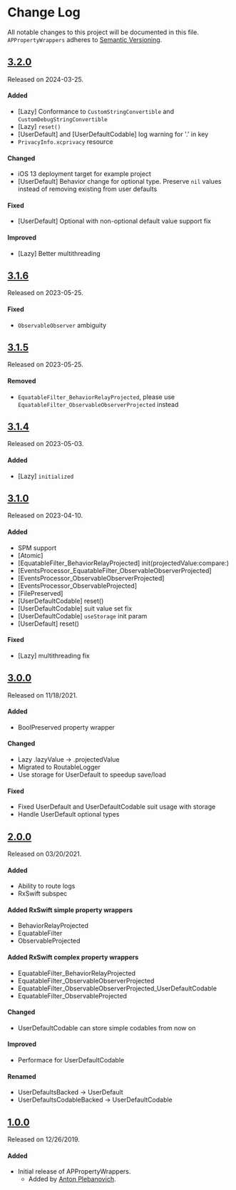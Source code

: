 # Change Log
All notable changes to this project will be documented in this file.
`APPropertyWrappers` adheres to [Semantic Versioning](http://semver.org/).

## [3.2.0](https://github.com/APUtils/APPropertyWrappers/releases/tag/3.2.0)
Released on 2024-03-25.

#### Added
- [Lazy] Conformance to `CustomStringConvertible` and `CustomDebugStringConvertible`
- [Lazy] `reset()`
- [UserDefault] and [UserDefaultCodable] log warning for '.' in key
- `PrivacyInfo.xcprivacy` resource

#### Changed
- iOS 13 deployment target for example project
- [UserDefault] Behavior change for optional type. Preserve `nil` values instead of removing existing from user defaults

#### Fixed
- [UserDefault] Optional with non-optional default value support fix

#### Improved
- [Lazy] Better multithreading


## [3.1.6](https://github.com/APUtils/APPropertyWrappers/releases/tag/3.1.6)
Released on 2023-05-25.

#### Fixed
- `ObservableObserver` ambiguity


## [3.1.5](https://github.com/APUtils/APPropertyWrappers/releases/tag/3.1.5)
Released on 2023-05-25.

#### Removed
- `EquatableFilter_BehaviorRelayProjected`, please use `EquatableFilter_ObservableObserverProjected` instead


## [3.1.4](https://github.com/APUtils/APPropertyWrappers/releases/tag/3.1.4)
Released on 2023-05-03.

#### Added
- [Lazy] `initialized`


## [3.1.0](https://github.com/APUtils/APPropertyWrappers/releases/tag/3.1.0)
Released on 2023-04-10.

#### Added
- SPM support
- [Atomic]
- [EquatableFilter_BehaviorRelayProjected] init(projectedValue:compare:)
- [EventsProcessor_EquatableFilter_ObservableObserverProjected]
- [EventsProcessor_ObservableObserverProjected]
- [EventsProcessor_ObservableProjected]
- [FilePreserved]
- [UserDefaultCodable] reset()
- [UserDefaultCodable] suit value set fix
- [UserDefaultCodable] `useStorage` init param
- [UserDefault] reset()

#### Fixed
- [Lazy] multithreading fix


## [3.0.0](https://github.com/APUtils/APPropertyWrappers/releases/tag/3.0.0)
Released on 11/18/2021.

#### Added
- BoolPreserved property wrapper

#### Changed
- Lazy .lazyValue -> .projectedValue
- Migrated to RoutableLogger
- Use storage for UserDefault to speedup save/load

#### Fixed
- Fixed UserDefault and UserDefaultCodable suit usage with storage
- Handle UserDefault optional types


## [2.0.0](https://github.com/APUtils/APPropertyWrappers/releases/tag/2.0.0)
Released on 03/20/2021.

#### Added
- Ability to route logs
- RxSwift subspec

#### Added RxSwift simple property wrappers
- BehaviorRelayProjected
- EquatableFilter
- ObservableProjected

#### Added RxSwift complex property wrappers
- EquatableFilter_BehaviorRelayProjected
- EquatableFilter_ObservableObserverProjected
- EquatableFilter_ObservableObserverProjected_UserDefaultCodable
- EquatableFilter_ObservableProjected

#### Changed
- UserDefaultCodable can store simple codables from now on

#### Improved
- Performace for UserDefaultCodable

#### Renamed
- UserDefaultsBacked -> UserDefault
- UserDefaultsCodableBacked -> UserDefaultCodable


## [1.0.0](https://github.com/APUtils/APPropertyWrappers/releases/tag/1.0.0)
Released on 12/26/2019.

#### Added
- Initial release of APPropertyWrappers.
  - Added by [Anton Plebanovich](https://github.com/anton-plebanovich).
